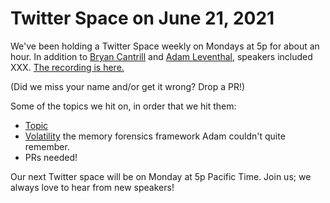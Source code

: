 # Twitter Space on June 21, 2021

We've been holding a Twitter Space weekly on Mondays at 5p for about an hour. In addition to [Bryan Cantrill](https://twitter.com/bcantrill) and [Adam Leventhal](https://twitter.com/ahl), speakers included XXX.
[The recording is here.](https://youtu.be/UOucW3F7nCg)

(Did we miss your name and/or get it wrong? Drop a PR!)

Some of the topics we hit on, in order that we hit them:

- [Topic](link)
- [Volatility](https://www.volatilityfoundation.org/) the memory forensics
  framework Adam couldn't quite remember.
- PRs needed!

Our next Twitter space will be on Monday at 5p Pacific Time. Join us; we always love to hear from new speakers!
